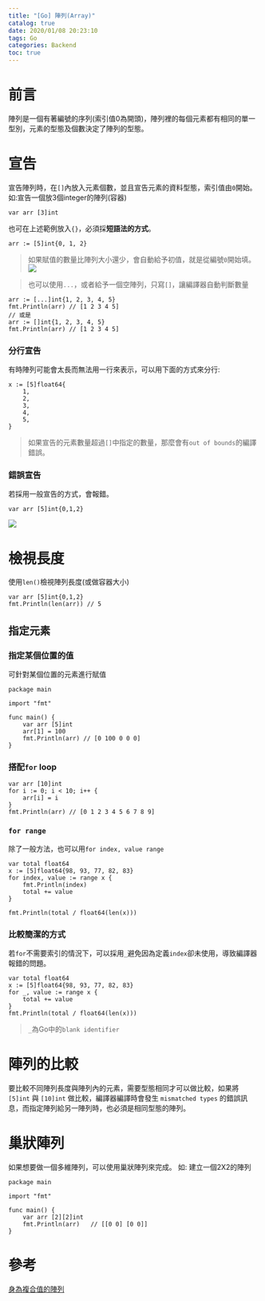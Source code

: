 ```yaml
---
title: "[Go] 陣列(Array)"
catalog: true
date: 2020/01/08 20:23:10
tags: Go
categories: Backend
toc: true
---
```

<!-- toc -->
# 前言
陣列是一個有著編號的序列(索引值0為開頭)，陣列裡的每個元素都有相同的單一型別，元素的型態及個數決定了陣列的型態。
<!--more--> 
# 宣告
宣告陣列時，在`[]`內放入元素個數，並且宣告元素的資料型態，索引值由`0`開始。
如:宣告一個放3個integer的陣列(容器)
```go=
var arr [3]int
```
也可在上述範例放入`{}`，必須採**短語法的方式**。
```go=
arr := [5]int{0, 1, 2}
```
>如果賦值的數量比陣列大小還少，會自動給予初值，就是從編號`0`開始填。
![](https://i.imgur.com/gYaAxpz.png)

>也可以使用`...`，或者給予一個空陣列，只寫`[]`，讓編譯器自動判斷數量
```go=
arr := [...]int{1, 2, 3, 4, 5}
fmt.Println(arr) // [1 2 3 4 5]
// 或是
arr := []int{1, 2, 3, 4, 5}
fmt.Println(arr) // [1 2 3 4 5]
```
### 分行宣告
有時陣列可能會太長而無法用一行來表示，可以用下面的方式來分行:
```go=
x := [5]float64{ 
    1, 
    2, 
    3, 
    4, 
    5,
}
```



>如果宣告的元素數量超過`[]`中指定的數量，那麼會有`out of bounds`的編譯錯誤。

### 錯誤宣告
若採用一般宣告的方式，會報錯。
```go=
var arr [5]int{0,1,2}
```
![](https://i.imgur.com/wIwYYxE.png)

# 檢視長度
使用`len()`檢視陣列長度(或做容器大小)
```go=
var arr [5]int{0,1,2}
fmt.Println(len(arr)) // 5
```

## 指定元素
### 指定某個位置的值
可針對某個位置的元素進行賦值
```go=
package main

import "fmt"

func main() {
	var arr [5]int
	arr[1] = 100
	fmt.Println(arr) // [0 100 0 0 0]
}
```
### 搭配`for` loop
```go=
var arr [10]int
for i := 0; i < 10; i++ {
    arr[i] = i
}
fmt.Println(arr) // [0 1 2 3 4 5 6 7 8 9]
```

### `for range`
除了一般方法，也可以用`for index, value range`
```go=
var total float64
x := [5]float64{98, 93, 77, 82, 83}
for index, value := range x {
    fmt.Println(index)
    total += value
}

fmt.Println(total / float64(len(x)))
```
### 比較簡潔的方式
若`for`不需要索引的情況下，可以採用`_`避免因為定義`index`卻未使用，導致編譯器報錯的問題。
```go=
var total float64
x := [5]float64{98, 93, 77, 82, 83}
for _, value := range x {
    total += value
}
fmt.Println(total / float64(len(x)))
```
> `_`為Go中的`blank identifier`

# 陣列的比較
要比較不同陣列長度與陣列內的元素，需要型態相同才可以做比較，如果將 `[5]int` 與 `[10]int` 做比較，編譯器編譯時會發生 `mismatched types` 的錯誤訊息，而指定陣列給另一陣列時，也必須是相同型態的陣列。

# 巢狀陣列
如果想要做一個多維陣列，可以使用巢狀陣列來完成。
如: 建立一個2X2的陣列
```go=
package main

import "fmt"

func main() {
    var arr [2][2]int
    fmt.Println(arr)   // [[0 0] [0 0]]
}
```

# 參考
[身為複合值的陣列](https://openhome.cc/Gossip/Go/Array.html)